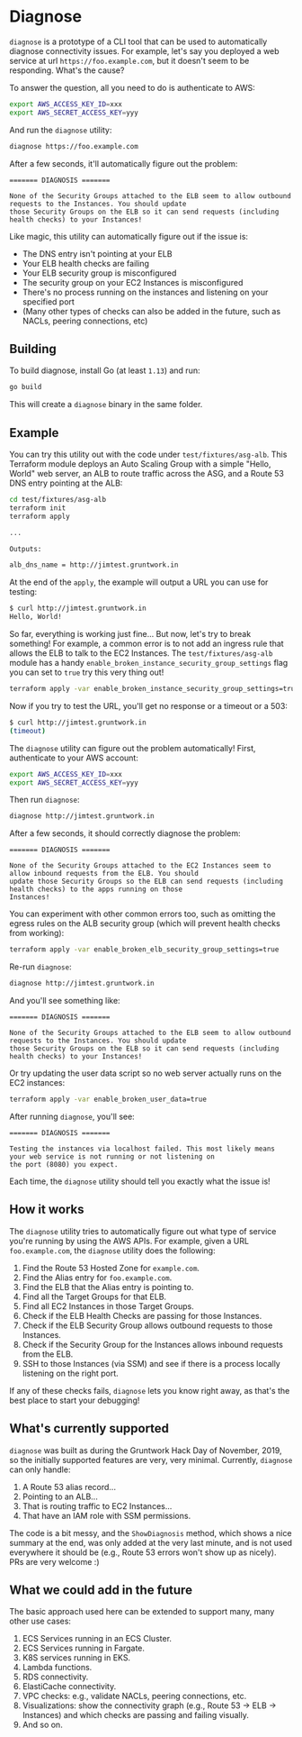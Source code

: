 # Diagnose

`diagnose` is a prototype of a CLI tool that can be used to automatically diagnose connectivity issues. For example, 
let's say you deployed a web service at url `https://foo.example.com`, but it doesn't seem to be responding. What's the 
cause?

To answer the question, all you need to do is authenticate to AWS:

```bash
export AWS_ACCESS_KEY_ID=xxx
export AWS_SECRET_ACCESS_KEY=yyy
```

And run the `diagnose` utility:

```bash
diagnose https://foo.example.com
```

After a few seconds, it'll automatically figure out the problem:

```
======= DIAGNOSIS =======

None of the Security Groups attached to the ELB seem to allow outbound requests to the Instances. You should update 
those Security Groups on the ELB so it can send requests (including health checks) to your Instances! 
```

Like magic, this utility can automatically figure out if the issue is:

- The DNS entry isn't pointing at your ELB
- Your ELB health checks are failing
- Your ELB security group is misconfigured
- The security group on your EC2 Instances is misconfigured
- There's no process running on the instances and listening on your specified port
- (Many other types of checks can also be added in the future, such as NACLs, peering connections, etc)




## Building 

To build diagnose, install Go (at least `1.13`) and run:

```bash
go build
```

This will create a `diagnose` binary in the same folder.




## Example

You can try this utility out with the code under `test/fixtures/asg-alb`. This Terraform module deploys an Auto Scaling
Group with a simple "Hello, World" web server, an ALB to route traffic across the ASG, and a Route 53 DNS entry 
pointing at the ALB:

```bash
cd test/fixtures/asg-alb
terraform init
terraform apply

...

Outputs:

alb_dns_name = http://jimtest.gruntwork.in
``` 

At the end of the `apply`, the example will output a URL you can use for testing:

```bash
$ curl http://jimtest.gruntwork.in
Hello, World!
```

So far, everything is working just fine... But now, let's try to break something! For example, a common error is to not 
add an ingress rule that allows the ELB to talk to the EC2 Instances. The `test/fixtures/asg-alb` module has a handy
`enable_broken_instance_security_group_settings` flag you can set to `true` try this very thing out!

```bash
terraform apply -var enable_broken_instance_security_group_settings=true
```

Now if you try to test the URL, you'll get no response or a timeout or a 503: 

```bash
$ curl http://jimtest.gruntwork.in
(timeout)
```

The `diagnose` utility can figure out the problem automatically! First, authenticate to your AWS account:

```bash
export AWS_ACCESS_KEY_ID=xxx
export AWS_SECRET_ACCESS_KEY=yyy
```

Then run `diagnose`:

```bash
diagnose http://jimtest.gruntwork.in
```

After a few seconds, it should correctly diagnose the problem:

```
======= DIAGNOSIS =======

None of the Security Groups attached to the EC2 Instances seem to allow inbound requests from the ELB. You should 
update those Security Groups so the ELB can send requests (including health checks) to the apps running on those 
Instances!
```

You can experiment with other common errors too, such as omitting the egress rules on the ALB security group (which 
will prevent health checks from working):
 
```bash
terraform apply -var enable_broken_elb_security_group_settings=true
``` 
 
Re-run `diagnose`:

```bash
diagnose http://jimtest.gruntwork.in
```

And you'll see something like:

```
======= DIAGNOSIS =======

None of the Security Groups attached to the ELB seem to allow outbound requests to the Instances. You should update 
those Security Groups on the ELB so it can send requests (including health checks) to your Instances!
``` 
 
Or try updating the user data script so no web server actually runs on the EC2 instances:

```bash
terraform apply -var enable_broken_user_data=true
``` 

After running `diagnose`, you'll see:

```
======= DIAGNOSIS =======

Testing the instances via localhost failed. This most likely means your web service is not running or not listening on 
the port (8080) you expect.
```

Each time, the `diagnose` utility should tell you exactly what the issue is!




## How it works

The `diagnose` utility tries to automatically figure out what type of service you're running by using the AWS APIs. For
example, given a URL `foo.example.com`, the `diagnose` utility does the following:

1. Find the Route 53 Hosted Zone for `example.com`.
1. Find the Alias entry for `foo.example.com`.
1. Find the ELB that the Alias entry is pointing to.
1. Find all the Target Groups for that ELB.
1. Find all EC2 Instances in those Target Groups.
1. Check if the ELB Health Checks are passing for those Instances.
1. Check if the ELB Security Group allows outbound requests to those Instances.
1. Check if the Security Group for the Instances allows inbound requests from the ELB.
1. SSH to those Instances (via SSM) and see if there is a process locally listening on the right port.

If any of these checks fails, `diagnose` lets you know right away, as that's the best place to start your debugging!




## What's currently supported

`diagnose` was built as during the Gruntwork Hack Day of November, 2019, so the initially supported features are very,
very minimal. Currently, `diagnose` can only handle:

1. A Route 53 alias record...
1. Pointing to an ALB...
1. That is routing traffic to EC2 Instances...
1. That have an IAM role with SSM permissions. 

The code is a bit messy, and the `ShowDiagnosis` method, which shows a nice summary at the end, was only added at the
very last minute, and is not used everywhere it should be (e.g., Route 53 errors won't show up as nicely). PRs are 
very welcome :)




## What we could add in the future

The basic approach used here can be extended to support many, many other use cases:

1. ECS Services running in an ECS Cluster.
1. ECS Services running in Fargate.
1. K8S services running in EKS.
1. Lambda functions.
1. RDS connectivity.
1. ElastiCache connectivity.
1. VPC checks: e.g., validate NACLs, peering connections, etc.
1. Visualizations: show the connectivity graph (e.g., Route 53 -> ELB -> Instances) and which checks are passing and 
   failing visually.
1. And so on.



 